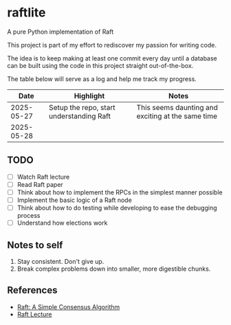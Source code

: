 # raftlite
A pure Python implementation of Raft

This project is part of my effort to rediscover my passion for writing code.

The idea is to keep making at least one commit every day until a database can be built using the code in this project straight out-of-the-box.

The table below will serve as a log and help me track my progress. 

| Date | Highlight | Notes |
| --- | --- | --- |
| 2025-05-27 | Setup the repo, start understanding Raft | This seems daunting and exciting at the same time |
| 2025-05-28 |  |  |


## TODO
- [ ] Watch Raft lecture
- [ ] Read Raft paper
- [ ] Think about how to implement the RPCs in the simplest manner possible
- [ ] Implement the basic logic of a Raft node
- [ ] Think about how to do testing while developing to ease the debugging process
- [ ] Understand how elections work

## Notes to self

1. Stay consistent. Don't give up.
2. Break complex problems down into smaller, more digestible chunks.


## References 
- [Raft: A Simple Consensus Algorithm](https://raft.github.io/raft.pdf)
- [Raft Lecture](https://www.youtube.com/watch?v=YbZ3zDzDnrw)